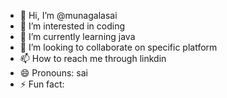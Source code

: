 - 👋 Hi, I’m @munagalasai
- 👀 I’m interested in coding
- 🌱 I’m currently learning java
- 💞️ I’m looking to collaborate on specific platform
- 📫 How to reach me through linkdin
- 😄 Pronouns: sai
- ⚡ Fun fact: 

<!---
munagalasai/munagalasai is a ✨ special ✨ repository because its `README.md` (this file) appears on your GitHub profile.
You can click the Preview link to take a look at your changes.
--->
